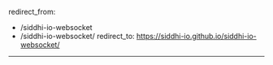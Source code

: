 redirect_from:
  - /siddhi-io-websocket
  - /siddhi-io-websocket/
redirect_to: https://siddhi-io.github.io/siddhi-io-websocket/
---
